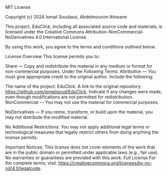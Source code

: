 MIT License

Copyright (c) 2024 Ismail Soudassi, Abdelmounim Ikhwane

This project, EduClick, including all associated source code and materials, is licensed under the Creative Commons Attribution-NonCommercial-NoDerivatives 4.0 International License.

By using this work, you agree to the terms and conditions outlined below.

License Overview
This license permits you to:

Share — Copy and redistribute the material in any medium or format for non-commercial purposes.
Under the Following Terms:
Attribution — You must give appropriate credit to the original author. Include the following:

The name of the project: EduClick.
A link to the original repository: https://github.com/ismailsoud/EduClick.
Indicate if any changes were made, even though modifications are not permitted for redistribution.
NonCommercial — You may not use the material for commercial purposes.

NoDerivatives — If you remix, transform, or build upon the material, you may not distribute the modified material.

No Additional Restrictions:
You may not apply additional legal terms or technological measures that legally restrict others from doing anything the license permits.

Important Notices:
This license does not cover elements of the work that are in the public domain or permitted under applicable laws (e.g., fair use).
No warranties or guarantees are provided with this work.
Full License
For the complete terms, visit: https://creativecommons.org/licenses/by-nc-nd/4.0/legalcode.

